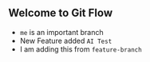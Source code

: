 ## Welcome to Git Flow

- `me` is an important branch
- New Feature added `AI Test`
- I am adding this from `feature-branch`